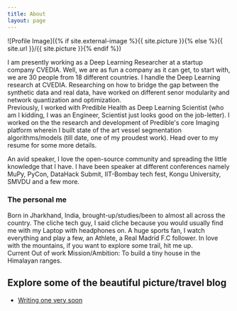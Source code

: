 ```yaml
---
title: About
layout: page
---
```

![Profile Image]({% if site.external-image %}{{ site.picture }}{% else %}{{ site.url }}/{{ site.picture }}{% endif %})

<p>I am presently working as a Deep Learning Researcher at a startup company CVEDIA. Well, we are as fun a company as it can get, to start with, we are 30 people from 18 different countries. I handle the Deep Learning research at CVEDIA. Researching on how to bridge the gap between the synthetic data and real data, have worked on different senor modularity and network quantization and optimization.<br/>
Previously, I worked with Predible Health as Deep Learning Scientist (who am I kidding, I was an Engineer, Scientist just looks good on the job-letter). I worked on the the research and development of Predible's core Imaging platform wherein I built state of the art vessel segmentation algorithms/models (till date, one of my proudest work). Head over to my resume for some more details.<br/>

An avid speaker, I love the open-source community and spreading the little knowledge that I have. I have been speaker at different conferences namely MuPy, PyCon, DataHack Submit, IIT-Bombay tech fest, Kongu University, SMVDU and a few more.</p>

<h3> The personal me </h3>
<p>Born in Jharkhand, India, brought-up/studies/been to almost all across the country. The cliche tech guy, I said cliche because you would usually find me with my Laptop with headphones on.
A huge sports fan, I watch everything and play a few, an Athlete, a Real Madrid F.C follower.
In love with the mountains, if you want to explore some trail, hit me up. <br/>
Current Out of work Mission/Ambition: To build a tiny house in the Himalayan ranges.</p>

<!-- <h2>Skills</h2>

<ul class="skill-list">
	<li>HTML - Jade - Haml - Erb</li>
	<li>Responsive (Mobile First)</li>
	<li>CSS (Stylus, Sass, Less)</li>
	<li>Css Frameworks (Bootstrap, Foundation)</li>
	<li>Javascript (Design Patterns, Testes)</li>
	<li>NodeJS</li>
	<li>AngularJS - ReactJS</li>
	<li>Grunt - Gulp - Yeoman</li>
	<li>Git</li>
	<li>PHP</li>
	<li>Python</li>
	<li>MySQL - MongoDB</li>
	<li>Scrum and Kanban</li>
	<li>TDD e Continuous Integration</li>
</ul>
 -->
<h2>Explore some of the beautiful picture/travel blog</h2>

<ul>
	<li><a href="">Writing one very soon</a></li>
<!-- 	<li><a href="https://github.com/">Ipsum Dolor</a></li>
	<li><a href="https://github.com/">Dolor Lorem</a></li> -->
</ul>
